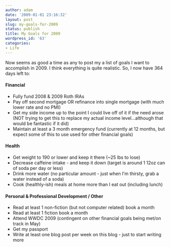 ```yaml
---
author: adam
date: '2009-01-01 23:16:32'
layout: post
slug: my-goals-for-2009
status: publish
title: My Goals for 2009
wordpress_id: '63'
categories:
- Life
---
```


Now seems as good a time as any to post my a list of goals I want to
accomplish in 2009. I think everything is quite realistic. So, I now have 364
days left to:

#### Financial

  * Fully fund 2008 & 2009 Roth IRAs
  * Pay off second mortgage OR refinance into single mortgage (with much lower rate and no PMI)
  * Get my side income up to the point I could live off of it if the need arose (NOT trying to get this to replace my actual income level...although that would be fantastic if it did)
  * Maintain at least a 3 month emergency fund (currently at 12 months, but expect some of this to use used for other financial goals)

#### Health

  * Get weight to 190 or lower and keep it there (~25 lbs to lose)
  * Decrease caffeine intake - and keep it down (target is around 1 12oz can of soda per day or less)
  * Drink more water (no particular amount - just when I'm thirsty, grab a water instead of a soda)
  * Cook (healthly-ish) meals at home more than I eat out (including lunch)

#### Personal & Professional Development / Other

  * Read at least 1 non-fiction (but not computer related) book a month
  * Read at least 1 fiction book a month
  * Attend WWDC 2009 (contingent on other financial goals being met/on track in May)
  * Get my passport
  * Write at least one blog post per week on this blog - just to start writing more

